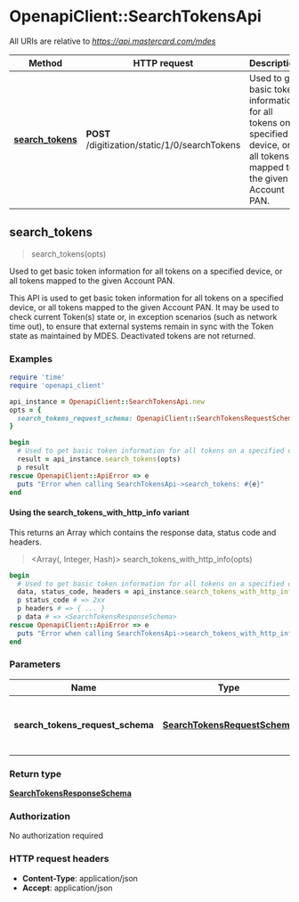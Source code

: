 # OpenapiClient::SearchTokensApi

All URIs are relative to *https://api.mastercard.com/mdes*

| Method | HTTP request | Description |
| ------ | ------------ | ----------- |
| [**search_tokens**](SearchTokensApi.md#search_tokens) | **POST** /digitization/static/1/0/searchTokens | Used to get basic token information for all tokens on a specified device, or all tokens mapped to the given Account PAN. |


## search_tokens

> <SearchTokensResponseSchema> search_tokens(opts)

Used to get basic token information for all tokens on a specified device, or all tokens mapped to the given Account PAN.

This API is used to get basic token information for all tokens on a specified device, or all tokens mapped to the given Account PAN. It may be used to check current Token(s) state or, in exception scenarios (such as network time out), to ensure that external systems remain in sync with the Token state as maintained by MDES. Deactivated tokens are not returned. 

### Examples

```ruby
require 'time'
require 'openapi_client'

api_instance = OpenapiClient::SearchTokensApi.new
opts = {
  search_tokens_request_schema: OpenapiClient::SearchTokensRequestSchema.new({request_id: '123456'}) # SearchTokensRequestSchema | Contains the details of the request message. 
}

begin
  # Used to get basic token information for all tokens on a specified device, or all tokens mapped to the given Account PAN.
  result = api_instance.search_tokens(opts)
  p result
rescue OpenapiClient::ApiError => e
  puts "Error when calling SearchTokensApi->search_tokens: #{e}"
end
```

#### Using the search_tokens_with_http_info variant

This returns an Array which contains the response data, status code and headers.

> <Array(<SearchTokensResponseSchema>, Integer, Hash)> search_tokens_with_http_info(opts)

```ruby
begin
  # Used to get basic token information for all tokens on a specified device, or all tokens mapped to the given Account PAN.
  data, status_code, headers = api_instance.search_tokens_with_http_info(opts)
  p status_code # => 2xx
  p headers # => { ... }
  p data # => <SearchTokensResponseSchema>
rescue OpenapiClient::ApiError => e
  puts "Error when calling SearchTokensApi->search_tokens_with_http_info: #{e}"
end
```

### Parameters

| Name | Type | Description | Notes |
| ---- | ---- | ----------- | ----- |
| **search_tokens_request_schema** | [**SearchTokensRequestSchema**](SearchTokensRequestSchema.md) | Contains the details of the request message.  | [optional] |

### Return type

[**SearchTokensResponseSchema**](SearchTokensResponseSchema.md)

### Authorization

No authorization required

### HTTP request headers

- **Content-Type**: application/json
- **Accept**: application/json

